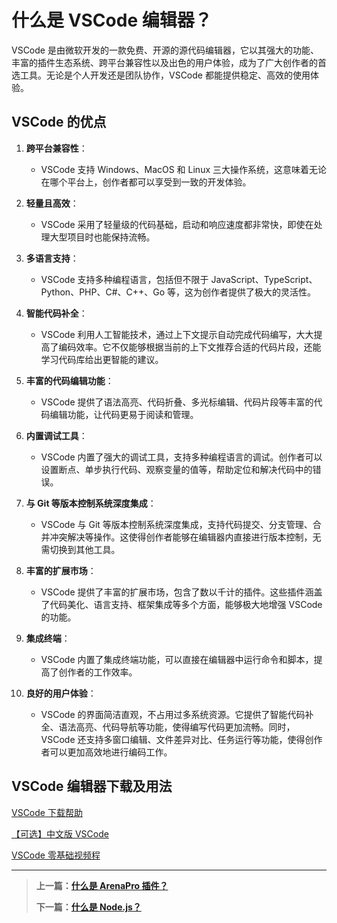 # 什么是 VSCode 编辑器？

VSCode 是由微软开发的一款免费、开源的源代码编辑器，它以其强大的功能、丰富的插件生态系统、跨平台兼容性以及出色的用户体验，成为了广大创作者的首选工具。无论是个人开发还是团队协作，VSCode 都能提供稳定、高效的使用体验。

## VSCode 的优点

1. **跨平台兼容性**：

   - VSCode 支持 Windows、MacOS 和 Linux 三大操作系统，这意味着无论在哪个平台上，创作者都可以享受到一致的开发体验。

2. **轻量且高效**：

   - VSCode 采用了轻量级的代码基础，启动和响应速度都非常快，即使在处理大型项目时也能保持流畅。

3. **多语言支持**：

   - VSCode 支持多种编程语言，包括但不限于 JavaScript、TypeScript、Python、PHP、C#、C++、Go 等，这为创作者提供了极大的灵活性。

4. **智能代码补全**：

   - VSCode 利用人工智能技术，通过上下文提示自动完成代码编写，大大提高了编码效率。它不仅能够根据当前的上下文推荐合适的代码片段，还能学习代码库给出更智能的建议。

5. **丰富的代码编辑功能**：

   - VSCode 提供了语法高亮、代码折叠、多光标编辑、代码片段等丰富的代码编辑功能，让代码更易于阅读和管理。

6. **内置调试工具**：

   - VSCode 内置了强大的调试工具，支持多种编程语言的调试。创作者可以设置断点、单步执行代码、观察变量的值等，帮助定位和解决代码中的错误。

7. **与 Git 等版本控制系统深度集成**：

   - VSCode 与 Git 等版本控制系统深度集成，支持代码提交、分支管理、合并冲突解决等操作。这使得创作者能够在编辑器内直接进行版本控制，无需切换到其他工具。

8. **丰富的扩展市场**：

   - VSCode 提供了丰富的扩展市场，包含了数以千计的插件。这些插件涵盖了代码美化、语言支持、框架集成等多个方面，能够极大地增强 VSCode 的功能。

9. **集成终端**：

   - VSCode 内置了集成终端功能，可以直接在编辑器中运行命令和脚本，提高了创作者的工作效率。

10. **良好的用户体验**：
    - VSCode 的界面简洁直观，不占用过多系统资源。它提供了智能代码补全、语法高亮、代码导航等功能，使得编写代码更加流畅。同时，VSCode 还支持多窗口编辑、文件差异对比、任务运行等功能，使得创作者可以更加高效地进行编码工作。

## VSCode 编辑器下载及用法

[VSCode 下载帮助](/bestPractices/vscode)

[【可选】中文版 VSCode](/bestPractices/chineseVSCode)

[VSCode 零基础视频程](https://www.bilibili.com/video/BV1ty4y1S7mC)

---

> **上一篇：[什么是 ArenaPro 插件？](./WhatIsArenaPro.md)**
>
> **下一篇：[什么是 Node.js？](./WhatNodeJs.md)**

